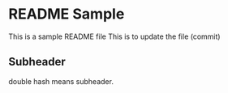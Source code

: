 # README Sample

This is a sample README file
This is to update the file (commit)

## Subheader

double hash means subheader.